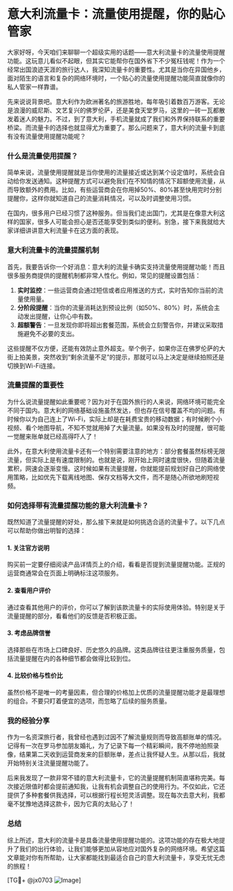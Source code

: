 # 意大利流量卡：流量使用提醒，你的贴心管家

大家好呀，今天咱们来聊聊一个超级实用的话题——意大利流量卡的流量使用提醒功能。这玩意儿看似不起眼，但其实它能帮你在国外省下不少冤枉钱呢！作为一个经常出国浪迹天涯的旅行达人，我深知流量卡的重要性。尤其是当你在异国他乡，面对陌生的语言和复杂的网络环境时，一个贴心的流量使用提醒功能简直就像你的私人管家一样靠谱。

先来说说背景吧。意大利作为欧洲著名的旅游胜地，每年吸引着数百万游客。无论是浪漫的威尼斯、文艺复兴的佛罗伦萨，还是美食天堂罗马，这里的一砖一瓦都散发着迷人的魅力。不过，到了意大利，手机流量就成了我们和外界保持联系的重要桥梁。而流量卡的选择也就显得尤为重要了。那么问题来了，意大利的流量卡到底有没有流量使用提醒功能呢？

### 什么是流量使用提醒？

简单来说，流量使用提醒就是当你使用的流量接近或达到某个设定值时，系统会自动给你发送通知。这种提醒方式可以避免我们在不知情的情况下超额使用流量，从而导致额外的费用。比如，有些运营商会在你用掉50%、80%甚至快用完时分别提醒你，这样你就知道自己的流量消耗情况，可以及时调整使用习惯。

在国内，很多用户已经习惯了这种服务。但当我们走出国门，尤其是在像意大利这样的国家，很多人可能会担心是否还能享受到类似的便利。别急，接下来我就给大家详细讲讲意大利流量卡在这方面的表现。

### 意大利流量卡的流量提醒机制

首先，我要告诉你一个好消息：意大利的流量卡确实支持流量使用提醒功能！而且很多服务商提供的提醒机制都非常人性化。例如，常见的提醒设置包括：

1. **实时监控**：一些运营商会通过短信或者应用推送的方式，实时告知你当前的流量使用量。
2. **分阶段提醒**：当你的流量消耗达到预设比例（如50%、80%）时，系统会主动发出提醒，让你心中有数。
3. **超额警告**：一旦发现你即将超出套餐范围，系统会立刻警告你，并建议采取措施避免不必要的支出。

这些提醒不仅方便，还能有效防止意外超支。举个例子，如果你正在佛罗伦萨的大街上拍美景，突然收到“剩余流量不足”的提示，那就可以马上决定是继续拍照还是切换到Wi-Fi连接。

### 流量提醒的重要性

为什么说流量提醒如此重要呢？因为对于在国外旅行的人来说，网络环境可能完全不同于国内。意大利的网络基础设施虽然发达，但也存在信号覆盖不均的问题。有时候你以为自己连上了Wi-Fi，实际上却是在耗费宝贵的移动数据；有时候刷个小视频、看个地图导航，不知不觉就用掉了大量流量。如果没有及时的提醒，很可能一觉醒来账单就已经高得吓人了！

此外，在意大利使用流量卡还有一个特别需要注意的地方：部分套餐虽然标榜无限流量，但实际上是有速度限制的。也就是说，刚开始上网时速度很快，但随着流量累积，网速会逐渐变慢。这时候如果有流量提醒，你就能提前规划好自己的网络使用策略，比如优先下载离线地图、保存文档等大文件，而不是随心所欲地刷短视频。

### 如何选择带有流量提醒功能的意大利流量卡？

既然知道了流量提醒的好处，那么接下来就是如何挑选合适的流量卡了。以下几点可以帮助你做出明智的选择：

#### 1. 关注官方说明
购买前一定要仔细阅读产品详情页上的介绍，看看是否提到流量提醒功能。正规的运营商通常会在页面上明确标注这项服务。

#### 2. 查看用户评价
通过查看其他用户的评价，你可以了解到该款流量卡的实际使用体验。特别是关于流量提醒的部分，看看他们的反馈是否积极正面。

#### 3. 考虑品牌信誉
选择那些在市场上口碑良好、历史悠久的品牌。这类品牌往往更注重服务质量，包括流量提醒在内的各种细节都会做得比较到位。

#### 4. 比较价格与性价比
虽然价格不是唯一的考量因素，但合理的价格加上优质的流量提醒功能才是最理想的组合。不要只盯着便宜的选项，而忽略了后续的服务质量。

### 我的经验分享

作为一名资深旅行者，我曾经也遇到过因不了解流量规则而导致高额账单的情况。记得有一次在罗马参加朋友婚礼，为了记录下每一个精彩瞬间，我不停地拍照录像，结果第二天收到运营商发来的巨额账单，差点让我怀疑人生。从那以后，我就开始特别关注流量提醒功能了。

后来我发现了一款非常不错的意大利流量卡，它的流量提醒机制简直堪称完美。每次接近限值时都会提前通知我，让我有机会调整自己的使用行为。不仅如此，它还提供了多种套餐供我选择，可以根据行程长短灵活调整。现在每次去意大利，我都毫不犹豫地选择这款卡，因为它真的太贴心了！

### 总结

综上所述，意大利的流量卡是具备流量使用提醒功能的。这项功能的存在极大地提升了我们的出行体验，让我们能够更加从容地应对国外复杂的网络环境。希望这篇文章能对你有所帮助，让大家都能找到最适合自己的意大利流量卡，享受无忧无虑的旅程！

[TG💪+ @jx0703 ![Image](https://github.com/user-attachments/assets/dbca1d08-cadb-493c-b0ec-ad6f7a83f270)]